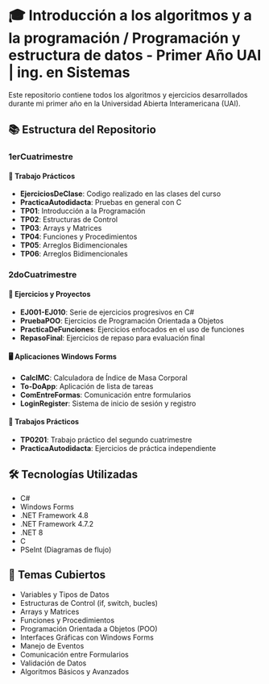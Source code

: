 # 🎓 Introducción a los algoritmos y a la programación / Programación y estructura de datos - Primer Año UAI | ing. en Sistemas

Este repositorio contiene todos los algoritmos y ejercicios desarrollados durante mi primer año en la Universidad Abierta Interamericana (UAI).

## 📚 Estructura del Repositorio

### 1erCuatrimestre

#### 📝 Trabajo Prácticos
- **EjerciciosDeClase**: Codigo realizado en las clases del curso
- **PracticaAutodidacta**: Pruebas en general con C
- **TP01**: Introducción a la Programación
- **TP02**: Estructuras de Control
- **TP03**: Arrays y Matrices
- **TP04**: Funciones y Procedimientos
- **TP05**: Arreglos Bidimencionales
- **TP06**: Arreglos Bidimencionales

### 2doCuatrimestre

#### 📝 Ejercicios y Proyectos
- **EJ001-EJ010**: Serie de ejercicios progresivos en C#
- **PruebaPOO**: Ejercicios de Programación Orientada a Objetos
- **PracticaDeFunciones**: Ejercicios enfocados en el uso de funciones
- **RepasoFinal**: Ejercicios de repaso para evaluación final

#### 🖥️ Aplicaciones Windows Forms
- **CalcIMC**: Calculadora de Índice de Masa Corporal
- **To-DoApp**: Aplicación de lista de tareas
- **ComEntreFormas**: Comunicación entre formularios
- **LoginRegister**: Sistema de inicio de sesión y registro

#### 📘 Trabajos Prácticos
- **TP0201**: Trabajo práctico del segundo cuatrimestre
- **PracticaAutodidacta**: Ejercicios de práctica independiente

## 🛠️ Tecnologías Utilizadas
- C#
- Windows Forms
- .NET Framework 4.8
- .NET Framework 4.7.2
- .NET 8
- C
- PSeInt (Diagramas de flujo)

## 📌 Temas Cubiertos
- Variables y Tipos de Datos
- Estructuras de Control (if, switch, bucles)
- Arrays y Matrices
- Funciones y Procedimientos
- Programación Orientada a Objetos (POO)
- Interfaces Gráficas con Windows Forms
- Manejo de Eventos
- Comunicación entre Formularios
- Validación de Datos
- Algoritmos Básicos y Avanzados
